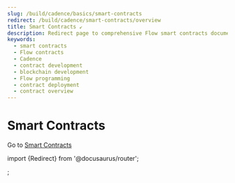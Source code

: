 ```yaml
---
slug: /build/cadence/basics/smart-contracts
redirect: /build/cadence/smart-contracts/overview
title: Smart Contracts ↙
description: Redirect page to comprehensive Flow smart contracts documentation and overview.
keywords:
  - smart contracts
  - Flow contracts
  - Cadence
  - contract development
  - blockchain development
  - Flow programming
  - contract deployment
  - contract overview
---
```


# Smart Contracts

Go to [Smart Contracts](../../../build/cadence/smart-contracts/overview.md)

import {Redirect} from '@docusaurus/router';

<Redirect to="/build/cadence/smart-contracts/overview" />;
